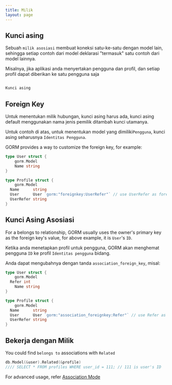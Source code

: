 ```yaml
---
title: Milik
layout: page
---
```


## Kunci asing

Sebuah `milik asosiasi` membuat koneksi satu-ke-satu dengan model lain, sehingga setiap contoh dari model deklarasi "termasuk" satu contoh dari model lainnya.

Misalnya, jika aplikasi anda menyertakan pengguna dan profil, dan setiap profil dapat diberikan ke satu pengguna saja

```go

Kunci asing
```

## Foreign Key

Untuk menentukan milik hubungan, kunci asing harus ada, kunci asing default menggunakan nama jenis pemilik ditambah kunci utamanya.

Untuk contoh di atas, untuk menentukan model yang dimiliki`Pengguna`, kunci asing seharusnya `Identitas Pengguna`.

GORM provides a way to customize the foreign key, for example:

```go
type User struct {
    gorm.Model
    Name string
}

type Profile struct {
    gorm.Model
  Name      string
  User      User `gorm:"foreignkey:UserRefer"` // use UserRefer as foreign key
  UserRefer string
}
```

## Kunci Asing Asosiasi

For a belongs to relationship, GORM usually uses the owner's primary key as the foreign key's value, for above example, it is `User`'s `ID`.

Ketika anda menetapkan profil untuk pengguna, GORM akan menghemat pengguna `ID` ke profil `Identitas pengguna` bidang.

Anda dapat mengubahnya dengan tanda ` association_foreign_key `, misal:

```go
type User struct {
    gorm.Model
  Refer int
    Name string
}

type Profile struct {
    gorm.Model
  Name      string
  User      User `gorm:"association_foreignkey:Refer"` // use Refer as association foreign key
  UserRefer string
}
```

## Bekerja dengan Milik

You could find `belongs to` associations with `Related`

```go
db.Model(&user).Related(&profile)
//// SELECT * FROM profiles WHERE user_id = 111; // 111 is user's ID
```

For advanced usage, refer [Association Mode](/docs/associations.html#Association-Mode)
